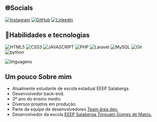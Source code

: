 ## 🌐Socials 

[![Instagram](https://img.shields.io/badge/Instagram-E4405F?style=for-the-badge&logo=instagram&logoColor=white)](https://www.instagram.com/p_.uchoa/)
[![GitHub](https://img.shields.io/badge/GitHub-100000?style=for-the-badge&logo=github&logoColor=white)](https://github.com/Uchoadev16)
[![Linkedin](https://img.shields.io/badge/LinkedIn-0077B5?style=for-the-badge&logo=linkedin&logoColor=white)](https://www.linkedin.com/in/pedro-uch%C3%B4a-de-abreu-67723429a/?utm_source=share&utm_campaign=share_via&utm_content=profile&utm_medium=android_app)



## 📗Habilidades e tecnologias 
![HTML5](https://img.shields.io/badge/HTML5-E34F26?style=for-the-badge&logo=html5&logoColor=white)
![CSS3](https://img.shields.io/badge/CSS3-1572B6?style=for-the-badge&logo=css3&logoColor=white)
![JAVASCRIPT](https://img.shields.io/badge/JavaScript-F7DF1E?style=for-the-badge&logo=javascript&logoColor=black)
![PHP](https://img.shields.io/badge/PHP-777BB4?style=for-the-badge&logo=php&logoColor=white)
![Laravel](https://img.shields.io/badge/Laravel-FF2D20?style=for-the-badge&logo=laravel&logoColor=white)
![MySQL](https://img.shields.io/badge/MySQL-00000F?style=for-the-badge&logo=mysql&logoColor=white)
![Git](https://img.shields.io/badge/GIT-E44C30?style=for-the-badge&logo=git&logoColor=white)
![python](https://img.shields.io/badge/Python-14354C?style=for-the-badge&logo=python&logoColor=white)

![linguagens](https://github-readme-stats.vercel.app/api/top-langs/?username=Uchoadev16&theme=blue-green)

## Um pouco Sobre mim
<ul>
    <li>Atualmente estudante de escola estadual EEEP Salaberga.</li>
    <li>Desenvolvedor back-end.</li>
    <li>3º ano do ensino medio.</li> 
    <li>Diversos projetos em produção.</li>
    <li>Parte da equipe de desenvolvedores <a href="https://github.com/teamAreadev">Team área dev.</a></li>
    <li>Desenvolvedor da escola <a href="https://salaberga.com">EEEP Salaberga Torquato Gomes de Matos.</a></li>
</ul>
